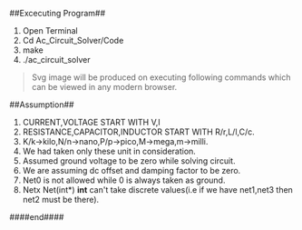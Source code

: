 ##Excecuting Program##
1. Open Terminal
2. Cd Ac_Circuit_Solver/Code
3. make
4. ./ac_circuit_solver

>Svg image will be produced on executing following commands which can be viewed in any modern browser.


##Assumption##
1. CURRENT,VOLTAGE START WITH V,I
2. RESISTANCE,CAPACITOR,INDUCTOR START WITH R/r,L/l,C/c.
3. K/k->kilo,N/n->nano,P/p->pico,M->mega,m->milli.
4. We had taken only these unit in consideration.
5. Assumed ground voltage to be zero while solving circuit.
6. We are assuming dc offset and damping factor to be zero.
7. Net0 is not allowed while 0 is always taken as ground.
8. Netx Net(int*) **int** can't take discrete values(i.e if we have net1,net3 then net2 must be there).  

####end####

